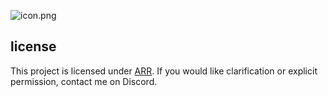 
![icon.png](https://cdn.discordapp.com/attachments/912486091842523196/1041215675588415558/2021-09-09_15.32.32_2.png)
## license
This project is licensed under [ARR](LICENSE). If you would like clarification or explicit permission, contact me on Discord.
